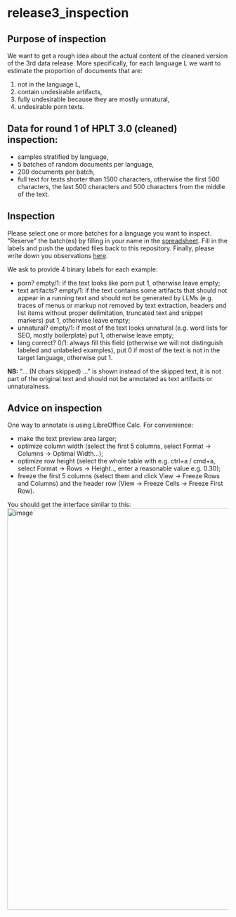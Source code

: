 # release3_inspection
## Purpose of inspection
We want to get a rough idea about the actual content of the cleaned version of the 3rd data release. More specifically, for each language L we want to estimate the proportion of documents that are:
1) not in the language L,
2) contain undesirable artifacts, 
3) fully undesirable because they are mostly unnatural,
4) undesirable porn texts.

## Data for round 1 of HPLT 3.0 (cleaned) inspection: 
* samples stratified by language,
*  5 batches of random documents per language,
*  200 documents per batch,
*  full text for texts shorter than 1500 characters, otherwise the first 500 characters, the last 500 characters and 500 characters from the middle of the text.


## Inspection
Please select one or more batches for a language you want to inspect. "Reserve" the batch(es) by filling in your name in the [spreadsheet](https://docs.google.com/spreadsheets/d/1-p0pFSm2uPCxNfvXXizNuHfhzo_NAN9LX945M-Q-hQA/edit?usp=sharing).
Fill in the labels and push the updated files back to this repository. Finally, please write down you observations [here](observations/README.md).

We ask to provide 4 binary labels for each example:
* porn? empty/1: if the text looks like porn put 1, otherwise leave empty;
* text artifacts? empty/1: if the text contains some artifacts that should not appear in a running text and should not be generated by LLMs (e.g. traces of menus or markup not removed by text extraction, headers and list items without proper delimitation, truncated text and snippet markers) put 1, otherwise leave empty;
* unnatural? empty/1: if most of the text looks unnatural (e.g. word lists for SEO, mostly boilerplate) put 1, otherwise leave empty;
* lang correct? 0/1: always fill this field (otherwise we will not distinguish labeled and unlabeled examples), put 0 if most of the text is not in the target language, otherwise put 1.

**NB:**  "... (N chars skipped) ..." is shown instead of the skipped text, it is not part of the original text and should not be annotated as text artifacts or unnaturalness. 


## Advice on inspection
One way to annotate is using LibreOffice Calc. For convenience: 
* make the text preview area larger;
* optimize column width (select the first 5 columns, select Format -> Columns -> Optimal Width...);
* optimize row height (select the whole table with e.g. ctrl+a / cmd+a, select Format -> Rows -> Height.., enter a reasonable value e.g. 0.30);
* freeze the first 5 columns (select them and click View -> Freeze Rows and Columns) and the header row (View -> Freeze Cells -> Freeze First Row).

You should get the interface similar to this:
<img width="1662" height="914" alt="image" src="https://github.com/user-attachments/assets/d977959e-1a3a-47b7-b34e-e1f4a755f71f" />



